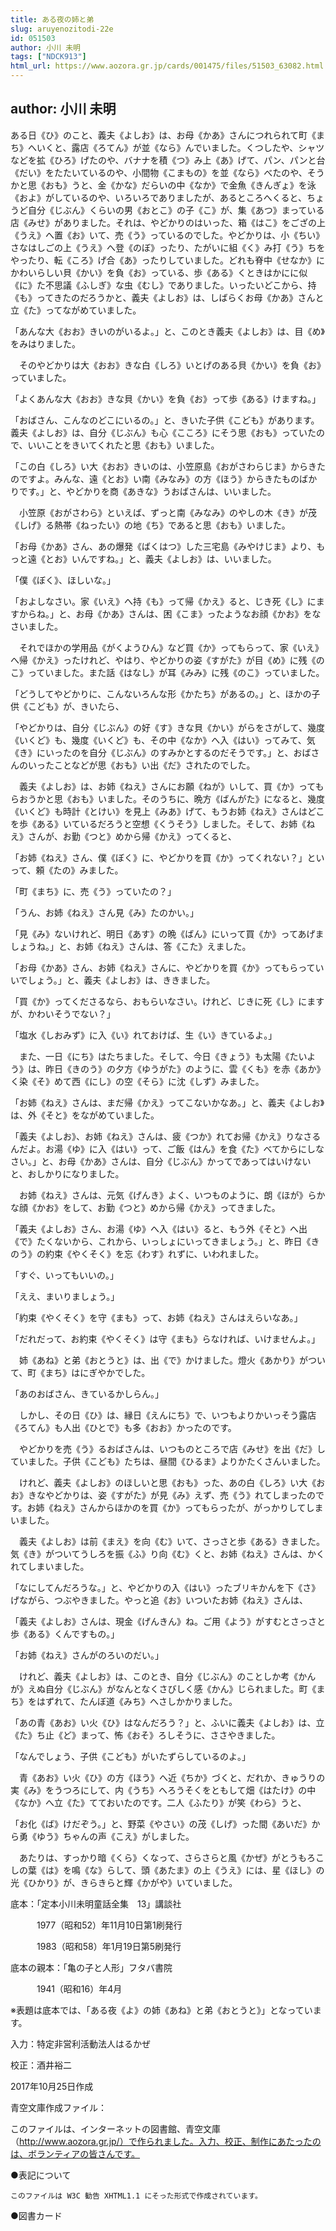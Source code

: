 ```yaml
---
title: ある夜の姉と弟
slug: aruyenozitodi-22e
id: 051503
author: 小川 未明
tags: ["NDCK913"]
html_url: https://www.aozora.gr.jp/cards/001475/files/51503_63082.html
---
```


## author: 小川 未明

ある日《ひ》のこと、義夫《よしお》は、お母《かあ》さんにつれられて町《まち》へいくと、露店《ろてん》が並《なら》んでいました。くつしたや、シャツなどを拡《ひろ》げたのや、バナナを積《つ》み上《あ》げて、パン、パンと台《だい》をたたいているのや、小間物《こまもの》を並《なら》べたのや、そうかと思《おも》うと、金《かな》だらいの中《なか》で金魚《きんぎょ》を泳《およ》がしているのや、いろいろでありましたが、あるところへくると、ちょうど自分《じぶん》くらいの男《おとこ》の子《こ》が、集《あつ》まっている店《みせ》がありました。それは、やどかりのはいった、箱《はこ》をござの上《うえ》へ置《お》いて、売《う》っているのでした。やどかりは、小《ちい》さなはしごの上《うえ》へ登《のぼ》ったり、たがいに組《く》み打《う》ちをやったり、転《ころ》げ合《あ》ったりしていました。どれも脊中《せなか》にかわいらしい貝《かい》を負《お》っている、歩《ある》くときはかにに似《に》た不思議《ふしぎ》な虫《むし》でありました。いったいどこから、持《も》ってきたのだろうかと、義夫《よしお》は、しばらくお母《かあ》さんと立《た》ってながめていました。

「あんな大《おお》きいのがいるよ。」と、このとき義夫《よしお》は、目《め》をみはりました。

　そのやどかりは大《おお》きな白《しろ》いとげのある貝《かい》を負《お》っていました。

「よくあんな大《おお》きな貝《かい》を負《お》って歩《ある》けますね。」

「おばさん、こんなのどこにいるの。」と、きいた子供《こども》があります。義夫《よしお》は、自分《じぶん》も心《こころ》にそう思《おも》っていたので、いいことをきいてくれたと思《おも》いました。

「この白《しろ》い大《おお》きいのは、小笠原島《おがさわらじま》からきたのですよ。みんな、遠《とお》い南《みなみ》の方《ほう》からきたものばかりです。」と、やどかりを商《あきな》うおばさんは、いいました。

　小笠原《おがさわら》といえば、ずっと南《みなみ》のやしの木《き》が茂《しげ》る熱帯《ねったい》の地《ち》であると思《おも》いました。

「お母《かあ》さん、あの爆発《ばくはつ》した三宅島《みやけじま》より、もっと遠《とお》いんですね。」と、義夫《よしお》は、いいました。

「僕《ぼく》、ほしいな。」

「およしなさい。家《いえ》へ持《も》って帰《かえ》ると、じき死《し》にますからね。」と、お母《かあ》さんは、困《こま》ったようなお顔《かお》をなさいました。

　それでほかの学用品《がくようひん》など買《か》ってもらって、家《いえ》へ帰《かえ》ったけれど、やはり、やどかりの姿《すがた》が目《め》に残《のこ》っていました。また話《はなし》が耳《みみ》に残《のこ》っていました。

「どうしてやどかりに、こんないろんな形《かたち》があるの。」と、ほかの子供《こども》が、きいたら、

「やどかりは、自分《じぶん》の好《す》きな貝《かい》がらをさがして、幾度《いくど》も、幾度《いくど》も、その中《なか》へ入《はい》ってみて、気《き》にいったのを自分《じぶん》のすみかとするのだそうです。」と、おばさんのいったことなどが思《おも》い出《だ》されたのでした。

　義夫《よしお》は、お姉《ねえ》さんにお願《ねが》いして、買《か》ってもらおうかと思《おも》いました。そのうちに、晩方《ばんがた》になると、幾度《いくど》も時計《とけい》を見上《みあ》げて、もうお姉《ねえ》さんはどこを歩《ある》いているだろうと空想《くうそう》しました。そして、お姉《ねえ》さんが、お勤《つと》めから帰《かえ》ってくると、

「お姉《ねえ》さん、僕《ぼく》に、やどかりを買《か》ってくれない？」といって、頼《たの》みました。

「町《まち》に、売《う》っていたの？」

「うん、お姉《ねえ》さん見《み》たのかい。」

「見《み》ないけれど、明日《あす》の晩《ばん》にいって買《か》ってあげましょうね。」と、お姉《ねえ》さんは、答《こた》えました。

「お母《かあ》さん、お姉《ねえ》さんに、やどかりを買《か》ってもらっていいでしょう。」と、義夫《よしお》は、ききました。

「買《か》ってくださるなら、おもらいなさい。けれど、じきに死《し》にますが、かわいそうでない？」

「塩水《しおみず》に入《い》れておけば、生《い》きているよ。」

　また、一日《にち》はたちました。そして、今日《きょう》も太陽《たいよう》は、昨日《きのう》の夕方《ゆうがた》のように、雲《くも》を赤《あか》く染《そ》めて西《にし》の空《そら》に沈《しず》みました。

「お姉《ねえ》さんは、まだ帰《かえ》ってこないかなあ。」と、義夫《よしお》は、外《そと》をながめていました。

「義夫《よしお》、お姉《ねえ》さんは、疲《つか》れてお帰《かえ》りなさるんだよ。お湯《ゆ》に入《はい》って、ご飯《はん》を食《た》べてからにしなさい。」と、お母《かあ》さんは、自分《じぶん》かってであってはいけないと、おしかりになりました。

　お姉《ねえ》さんは、元気《げんき》よく、いつものように、朗《ほが》らかな顔《かお》をして、お勤《つと》めから帰《かえ》ってきました。

「義夫《よしお》さん、お湯《ゆ》へ入《はい》ると、もう外《そと》へ出《で》たくないから、これから、いっしょにいってきましょう。」と、昨日《きのう》の約束《やくそく》を忘《わす》れずに、いわれました。

「すぐ、いってもいいの。」

「ええ、まいりましょう。」

「約束《やくそく》を守《まも》って、お姉《ねえ》さんはえらいなあ。」

「だれだって、お約束《やくそく》は守《まも》らなければ、いけませんよ。」

　姉《あね》と弟《おとうと》は、出《で》かけました。燈火《あかり》がついて、町《まち》はにぎやかでした。

「あのおばさん、きているかしらん。」

　しかし、その日《ひ》は、縁日《えんにち》で、いつもよりかいっそう露店《ろてん》も人出《ひとで》も多《おお》かったのです。

　やどかりを売《う》るおばさんは、いつものところで店《みせ》を出《だ》していました。子供《こども》たちは、昼間《ひるま》よりかたくさんいました。

　けれど、義夫《よしお》のほしいと思《おも》った、あの白《しろ》い大《おお》きなやどかりは、姿《すがた》が見《み》えず、売《う》れてしまったのです。お姉《ねえ》さんからほかのを買《か》ってもらったが、がっかりしてしまいました。

　義夫《よしお》は前《まえ》を向《む》いて、さっさと歩《ある》きました。気《き》がついてうしろを振《ふ》り向《む》くと、お姉《ねえ》さんは、かくれてしまいました。

「なにしてんだろうな。」と、やどかりの入《はい》ったブリキかんを下《さ》げながら、つぶやきました。やっと追《お》いついたお姉《ねえ》さんは、

「義夫《よしお》さんは、現金《げんきん》ね。ご用《よう》がすむとさっさと歩《ある》くんですもの。」

「お姉《ねえ》さんがのろいのだい。」

　けれど、義夫《よしお》は、このとき、自分《じぶん》のことしか考《かんが》えぬ自分《じぶん》がなんとなくさびしく感《かん》じられました。町《まち》をはずれて、たんぼ道《みち》へさしかかりました。

「あの青《あお》い火《ひ》はなんだろう？」と、ふいに義夫《よしお》は、立《た》ち止《ど》まって、怖《おそ》ろしそうに、ささやきました。

「なんでしょう、子供《こども》がいたずらしているのよ。」

　青《あお》い火《ひ》の方《ほう》へ近《ちか》づくと、だれか、きゅうりの実《み》をうつろにして、内《うち》へろうそくをともして畑《はたけ》の中《なか》へ立《た》てておいたのです。二人《ふたり》が笑《わら》うと、

「お化《ば》けだぞう。」と、野菜《やさい》の茂《しげ》った間《あいだ》から勇《ゆう》ちゃんの声《こえ》がしました。

　あたりは、すっかり暗《くら》くなって、さらさらと風《かぜ》がとうもろこしの葉《は》を鳴《な》らして、頭《あたま》の上《うえ》には、星《ほし》の光《ひかり》が、きらきらと輝《かがや》いていました。













底本：「定本小川未明童話全集　13」講談社

　　　1977（昭和52）年11月10日第1刷発行

　　　1983（昭和58）年1月19日第5刷発行

底本の親本：「亀の子と人形」フタバ書院

　　　1941（昭和16）年4月

※表題は底本では、「ある夜《よ》の姉《あね》と弟《おとうと》」となっています。

入力：特定非営利活動法人はるかぜ

校正：酒井裕二

2017年10月25日作成

青空文庫作成ファイル：

このファイルは、インターネットの図書館、青空文庫（http://www.aozora.gr.jp/）で作られました。入力、校正、制作にあたったのは、ボランティアの皆さんです。











●表記について


	このファイルは W3C 勧告 XHTML1.1 にそった形式で作成されています。







●図書カード